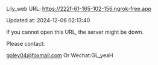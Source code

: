 Lily_web URL: https://222f-61-165-102-156.ngrok-free.app

Updated at: 2024-12-06 02:13:40

If you cannot open this URL, the server might be down.

Please contact: 

goley04@foxmail.com Or Wechat:GL_yeaH